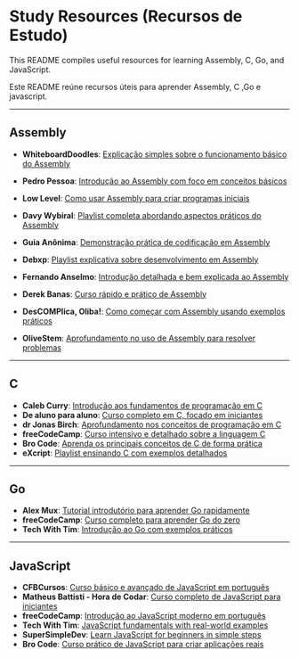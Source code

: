 
# Study Resources (Recursos de Estudo)

This README compiles useful resources for learning Assembly, C, Go, and JavaScript.

Este README reúne recursos úteis para aprender Assembly, C ,Go e javascript.

---

## Assembly

- **WhiteboardDoodles**: [Explicação simples sobre o funcionamento básico do Assembly](https://www.youtube.com/watch?v=LdWU8JEfPhg)
- **Pedro Pessoa**: [Introdução ao Assembly com foco em conceitos básicos](https://www.youtube.com/watch?v=Rpq5PDDgwxU&ab_channel=PedroPessoa)
- **Low Level**: [Como usar Assembly para criar programas iniciais](https://www.youtube.com/watch?v=jPDiaZS-2ok&ab_channel=LowLevel)
- **Davy Wybiral**: [Playlist completa abordando aspectos práticos do Assembly](https://www.youtube.com/watch?v=wLXIWKUWpSs&list=PLmxT2pVYo5LB5EzTPZGfFN0c2GDiSXgQe&ab_channel=DavyWybiral)

- **Guia Anônima**: [Demonstração prática de codificação em Assembly](https://www.youtube.com/watch?v=VDJ1TRrLF3A)
- **Debxp**: [Playlist explicativa sobre desenvolvimento em Assembly](https://www.youtube.com/watch?v=Ej6U-qk0bdE&list=PLXoSGejyuQGohd0arC7jRBqVdQqf5GqKJ&ab_channel=debxp)
- **Fernando Anselmo**: [Introdução detalhada e bem explicada ao Assembly](https://www.youtube.com/watch?v=0lfikxs967c&list=PLxTkH01AauxRm0LFLlOA9RR5O6hBLqBtC&ab_channel=FernandoAnselmo)
- **Derek Banas**: [Curso rápido e prático de Assembly](https://www.youtube.com/watch?v=ViNnfoE56V8&list=PLcRWcPG8p9oaIMR3rWXd2kgX91AtbfH66&ab_channel=DerekBanas)
- **DesCOMPlica, Oliba!**: [Como começar com Assembly usando exemplos práticos](https://www.youtube.com/watch?v=6jFc3jjvAes&list=PLHCyLhqWSaHAvibGpwHGvoN6pO7AUGyOh&ab_channel=DesCOMPlica%2COliba%21)
- **OliveStem**: [Aprofundamento no uso de Assembly para resolver problemas](https://www.youtube.com/watch?v=yBO-EJoVDo0&list=PL2EF13wm-hWCoj6tUBGUmrkJmH1972dBB&ab_channel=OliveStem)

---

## C

- **Caleb Curry**: [Introdução aos fundamentos de programação em C](https://www.youtube.com/watch?v=Bz4MxDeEM6k&ab_channel=CalebCurry)
- **De aluno para aluno**: [Curso completo em C, focado em iniciantes](https://www.youtube.com/watch?v=VnH7OVFj_pA&list=PLa75BYTPDNKZWYypgOFEsX3H2Mg-SzuLW&ab_channel=Dealunoparaaluno)
- **dr Jonas Birch**: [Aprofundamento nos conceitos de programação em C](https://www.youtube.com/watch?v=ve2l3yK37Jo&t=8710s&ab_channel=drJonasBirch)
- **freeCodeCamp**: [Curso intensivo e detalhado sobre a linguagem C](https://www.youtube.com/watch?v=KJgsSFOSQv0&t=1s&ab_channel=freeCodeCamp.org)
- **Bro Code**: [Aprenda os principais conceitos de C de forma prática](https://www.youtube.com/watch?v=87SH2Cn0s9A&ab_channel=BroCode)
- **eXcript**: [Playlist ensinando C com exemplos detalhados](https://www.youtube.com/watch?v=FH7YrE0RjWE&list=PLesCEcYj003SwVdufCQM5FIbrOd0GG1M4&ab_channel=eXcript)

---

## Go

- **Alex Mux**: [Tutorial introdutório para aprender Go rapidamente](https://www.youtube.com/watch?v=8uiZC0l4Ajw&ab_channel=AlexMux)
- **freeCodeCamp**: [Curso completo para aprender Go do zero](https://www.youtube.com/watch?v=un6ZyFkqFKo&ab_channel=freeCodeCamp.org)
- **Tech With Tim**: [Introdução ao Go com exemplos práticos](https://www.youtube.com/watch?v=LHhsNa_Kgns&ab_channel=TechWithTim)

---

## JavaScript

- **CFBCursos**: [Curso básico e avançado de JavaScript em português](https://www.youtube.com/watch?v=E4DBTqgxHGM&list=PLx4x_zx8csUg_AxxbVWHEyAJ6cBdsYc0T&ab_channel=CFBCursos)
- **Matheus Battisti - Hora de Codar**: [Curso completo de JavaScript para iniciantes](https://www.youtube.com/watch?v=TkD0QMyBa28&list=PLnDvRpP8BneysKU8KivhnrVaKpILD3gZ6&ab_channel=MatheusBattisti-HoradeCodar)
- **freeCodeCamp**: [Introdução ao JavaScript moderno em português](https://www.youtube.com/watch?v=aA31cVca_hI&t=1s&ab_channel=freeCodeCampemPortugu%C3%AAs)
- **Tech With Tim**: [JavaScript fundamentals with real-world examples](https://www.youtube.com/watch?v=TjjKcgtlsY8&ab_channel=TechWithTim)
- **SuperSimpleDev**: [Learn JavaScript for beginners in simple steps](https://www.youtube.com/watch?v=EerdGm-ehJQ)
- **Bro Code**: [Curso prático de JavaScript para criar aplicações reais](https://www.youtube.com/watch?v=lfmg-EJ8gm4)








